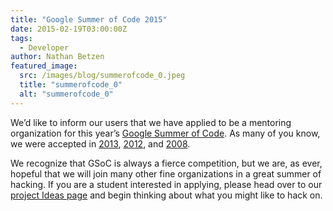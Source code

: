 ```yaml
---
title: "Google Summer of Code 2015"
date: 2015-02-19T03:00:00Z
tags:
  - Developer
author: Nathan Betzen
featured_image:
  src: /images/blog/summerofcode_0.jpeg
  title: "summerofcode_0"
  alt: "summerofcode_0"
---
```


We’d like to inform our users that we have applied to be a mentoring organization for this year’s [Google Summer of Code](http://www.google-melange.com/gsoc/homepage/google/gsoc2015 "Google Summer of Code"). As many of you know, we were accepted in [2013](/article/google-summer-code-2013-students-get-ready "2013 Announcement"), [2012](https://opensource.googleblog.com/2013/01/xbmc-rocked-summer.html "XBMC Rocked the Summer of Code"), and [2008](https://kodi.wiki/view/Google_Summer_of_Code_2008 "XBMC GSoC 2008 page").

We recognize that GSoC is always a fierce competition, but we are, as ever, hopeful that we will join many other fine organizations in a great summer of hacking. If you are a student interested in applying, please head over to our [project Ideas page](https://kodi.wiki/view/Google_Summer_of_Code/2015 "GSOC 2015 Kodi Ideas page") and begin thinking about what you might like to hack on.
